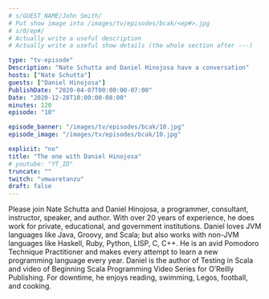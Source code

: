 ```yaml
---
# s/GUEST_NAME/John Smith/
# Put show image into /images/tv/episodes/bcak/<ep#>.jpg
# s/0/ep#/
# Actually write a useful description
# Actually write a useful show details (the whole section after ---)

type: "tv-episode"
Description: "Nate Schutta and Daniel Hinojosa have a conversation"
hosts: ["Nate Schutta"]
guests: ["Daniel Hinojosa"]
PublishDate: "2020-04-07T00:00:00-07:00"
Date: "2020-12-28T10:00:00-08:00"
minutes: 120
episode: "10"

episode_banner: "/images/tv/episodes/bcak/10.jpg"
episode_image: "/images/tv/episodes/bcak/10.jpg"

explicit: "no"
title: "The one with Daniel Hinojosa"
# youtube: "YT_ID"
truncate: ""
twitch: "vmwaretanzu"
draft: false
---
```


Please join Nate Schutta and Daniel Hinojosa, a programmer, consultant, instructor, speaker, and author. With over 20 years of experience, he does work for private, educational, and government institutions. Daniel loves JVM languages like Java, Groovy, and Scala; but also works with non-JVM languages like Haskell, Ruby, Python, LISP, C, C++. He is an avid Pomodoro Technique Practitioner and makes every attempt to learn a new programming language every year. Daniel is the author of Testing in Scala and video of Beginning Scala Programming Video Series for O’Reilly Publishing. For downtime, he enjoys reading, swimming, Legos, football, and cooking.

